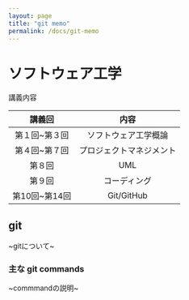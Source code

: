 ```yaml
---
layout: page
title: "git memo"
permalink: /docs/git-memo
---
```


# ソフトウェア工学

講義内容

| 講義回       | 内容                   |
|:------------:|:---------------------:|
| 第１回~第３回 | ソフトウェア工学概論    |
| 第４回~第７回 | プロジェクトマネジメント |
| 第８回 　　　 | UML                    |
| 第９回 　　　 | コーディング            |
| 第10回~第14回 | Git/GitHub             |

## git

~gitについて~

### 主な git commands

~commmandの説明~